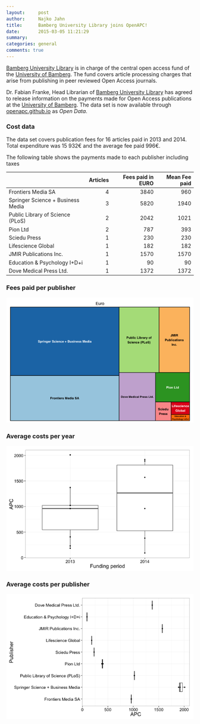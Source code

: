 ```yaml
---
layout:     post
author:		Najko Jahn
title:      Bamberg University Library joins OpenAPC!
date:       2015-03-05 11:21:29
summary:    
categories: general
comments: true
---
```




[Bamberg University Library](http://www.uni-bamberg.de/en/ub/) is in charge of the central open access fund of the [University of Bamberg](http://www.uni-bamberg.de/en/ub/publishing/open-access-publishing/open-access-funds/). The fund covers article processing charges that arise from publishing in peer reviewed Open Access journals.

Dr. Fabian Franke, Head Librarian of [Bamberg University Library](http://www.uni-bamberg.de/en/ub/) has agreed to release information on the payments made for Open Access publications at the [University of Bamberg](http://www.uni-bamberg.de/en). The data set is now available through [openapc.github.io]() as *Open Data*. 

### Cost data




The data set covers publication fees for 16 articles paid in 2013 and 2014. Total expenditure was 15 932€ and the average fee paid 996€.

The following table shows the payments made to each publisher including taxes


|                                  | Articles| Fees paid in EURO| Mean Fee paid|
|:---------------------------------|--------:|-----------------:|-------------:|
|Frontiers Media SA                |        4|              3840|           960|
|Springer Science + Business Media |        3|              5820|          1940|
|Public Library of Science (PLoS)  |        2|              2042|          1021|
|Pion Ltd                          |        2|               787|           393|
|Sciedu Press                      |        1|               230|           230|
|Lifescience Global                |        1|               182|           182|
|JMIR Publications Inc.            |        1|              1570|          1570|
|Education & Psychology I+D+i      |        1|                90|            90|
|Dove Medical Press Ltd.           |        1|              1372|          1372|

### Fees paid per publisher

![plot of chunk tree_bamberg](/figure/tree_bamberg-1.png) 

###  Average costs per year

![plot of chunk box_bamberg_year](/figure/box_bamberg_year-1.png) 

###  Average costs per publisher

![plot of chunk box_bamberg_publisher](/figure/box_bamberg_publisher-1.png) 
